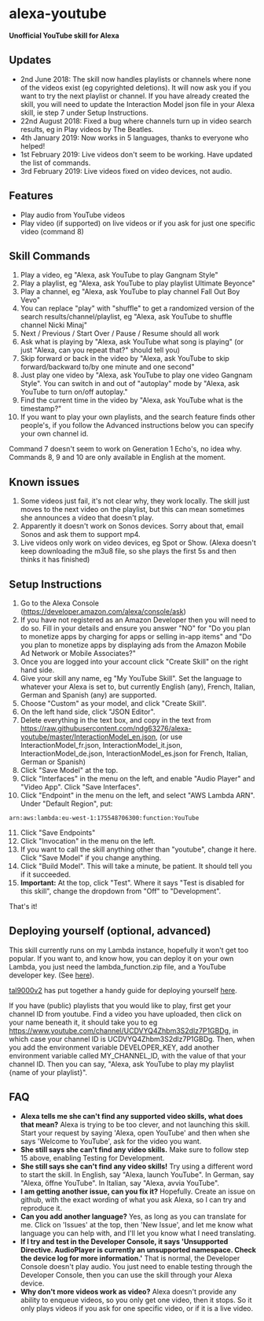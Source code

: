 # alexa-youtube
**Unofficial YouTube skill for Alexa**

## Updates
* 2nd June 2018: The skill now handles playlists or channels where none of the videos exist (eg copyrighted deletions). It will now ask you if you want to try the next playlist or channel. If you have already created the skill, you will need to update the Interaction Model json file in your Alexa skill, ie step 7 under Setup Instructions.
* 22nd August 2018: Fixed a bug where channels turn up in video search results, eg in Play videos by The Beatles.
* 4th January 2019: Now works in 5 languages, thanks to everyone who helped!
* 1st February 2019: Live videos don't seem to be working. Have updated the list of commands.
* 3rd February 2019: Live videos fixed on video devices, not audio.

## Features
* Play audio from YouTube videos
* Play video (if supported) on live videos or if you ask for just one specific video (command 8)

## Skill Commands

1. Play a video, eg "Alexa, ask YouTube to play Gangnam Style"
2. Play a playlist, eg "Alexa, ask YouTube to play playlist Ultimate Beyonce"
3. Play a channel, eg "Alexa, ask YouTube to play channel Fall Out Boy Vevo"
4. You can replace "play" with "shuffle" to get a randomized version of the search results/channel/playlist, eg "Alexa, ask YouTube to shuffle channel Nicki Minaj"
5. Next / Previous / Start Over / Pause / Resume should all work
6. Ask what is playing by "Alexa, ask YouTube what song is playing" (or just "Alexa, can you repeat that?" should tell you)
7. Skip forward or back in the video by "Alexa, ask YouTube to skip forward/backward to/by one minute and one second"
8. Just play one video by "Alexa, ask YouTube to play one video Gangnam Style". You can switch in and out of "autoplay" mode by "Alexa, ask YouTube to turn on/off autoplay."
9. Find the current time in the video by "Alexa, ask YouTube what is the timestamp?"
10. If you want to play your own playlists, and the search feature finds other people's, if you follow the Advanced instructions below you can specify your own channel id.

Command 7 doesn't seem to work on Generation 1 Echo's, no idea why.
Commands 8, 9 and 10 are only available in English at the moment.

## Known issues

1. Some videos just fail, it's not clear why, they work locally. The skill just moves to the next video on the playlist, but this can mean sometimes she announces a video that doesn't play.
2. Apparently it doesn't work on Sonos devices. Sorry about that, email Sonos and ask them to support mp4.
3. Live videos only work on video devices, eg Spot or Show. (Alexa doesn't keep downloading the m3u8 file, so she plays the first 5s and then thinks it has finished)

## Setup Instructions

1. Go to the Alexa Console (https://developer.amazon.com/alexa/console/ask)
2. If you have not registered as an Amazon Developer then you will need to do so. Fill in your details and ensure you answer "NO" for "Do you plan to monetize apps by charging for apps or selling in-app items" and "Do you plan to monetize apps by displaying ads from the Amazon Mobile Ad Network or Mobile Associates?"
3. Once you are logged into your account click "Create Skill" on the right hand side.
4. Give your skill any name, eg "My YouTube Skill". Set the language to whatever your Alexa is set to, but currently English (any), French, Italian, German and Spanish (any) are supported.
5. Choose "Custom" as your model, and click "Create Skill".
6. On the left hand side, click "JSON Editor".
7. Delete everything in the text box, and copy in the text from https://raw.githubusercontent.com/ndg63276/alexa-youtube/master/InteractionModel_en.json, (or use InteractionModel_fr.json, InteractionModel_it.json, InteractionModel_de.json, InteractionModel_es.json for French, Italian, German or Spanish)
8. Click "Save Model" at the top.
9. Click "Interfaces" in the menu on the left, and enable "Audio Player" and "Video App". Click "Save Interfaces".
10. Click "Endpoint" in the menu on the left, and select "AWS Lambda ARN". Under "Default Region", put:

```
arn:aws:lambda:eu-west-1:175548706300:function:YouTube
```

11. Click "Save Endpoints"
12. Click "Invocation" in the menu on the left.
13. If you want to call the skill anything other than "youtube", change it here. Click "Save Model" if you change anything.
14. Click "Build Model". This will take a minute, be patient. It should tell you if it succeeded.
15. **Important:** At the top, click "Test". Where it says "Test is disabled for this skill", change the dropdown from "Off" to "Development". 

That's it!

## Deploying yourself (optional, advanced)
This skill currently runs on my Lambda instance, hopefully it won't get too popular. If you want to, and know how, you can deploy it on your own Lambda, you just need the lambda_function.zip file, and a YouTube developer key. (See [here](https://www.slickremix.com/docs/get-api-key-for-youtube/)).

[tal9000v2](https://github.com/tal9000v2) has put together a handy guide for deploying yourself [here](https://github.com/ndg63276/alexa-youtube/wiki/Running-your-own-lambda-instance).

If you have (public) playlists that you would like to play, first get your channel ID from youtube. Find a video you have uploaded, then click on your name beneath it, it should take you to eg https://www.youtube.com/channel/UCDVYQ4Zhbm3S2dlz7P1GBDg, in which case your channel ID is UCDVYQ4Zhbm3S2dlz7P1GBDg. Then, when you add the environment variable DEVELOPER_KEY, add another environment variable called MY_CHANNEL_ID, with the value of that your channel ID. Then you can say, "Alexa, ask YouTube to play my playlist {name of your playlist}".

## FAQ
* **Alexa tells me she can't find any supported video skills, what does that mean?**
Alexa is trying to be too clever, and not launching this skill. Start your request by saying 'Alexa, open YouTube' and then when she says 'Welcome to YouTube', ask for the video you want.
* **She still says she can't find any video skills.**
Make sure to follow step 15 above, enabling Testing for Development.
* **She still says she can't find any video skills!**
Try using a different word to start the skill. In English, say "Alexa, launch YouTube". In German, say "Alexa, öffne YouTube". In Italian, say "Alexa, avvia YouTube".
* **I am getting another issue, can you fix it?**
Hopefully. Create an issue on github, with the exact wording of what you ask Alexa, so I can try and reproduce it.
* **Can you add another language?**
Yes, as long as you can translate for me. Click on 'Issues' at the top, then 'New Issue', and let me know what language you can help with, and I'll let you know what I need translating.
* **If I try and test in the Developer Console, it says 'Unsupported Directive. AudioPlayer is currently an unsupported namespace. Check the device log for more information.'**
That is normal, the Developer Console doesn't play audio. You just need to enable testing through the Developer Console, then you can use the skill through your Alexa device.
* **Why don't more videos work as video?**
Alexa doesn't provide any ability to enqueue videos, so you only get one video, then it stops. So it only plays videos if you ask for one specific video, or if it is a live video.


